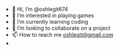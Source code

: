 - 👋 Hi, I’m @oshlegit674
- 👀 I’m interested in playing games
- 🌱 I’m currently learning coding
- 💞️ I’m looking to collaborate on a project
- 📫 How to reach me oshlegit@gmail.com
- 

<!---
oshlegit674/oshlegit674 is a ✨ special ✨ repository because its `README.md` (this file) appears on your GitHub profile.
You can click the Preview link to take a look at your changes.
--->
